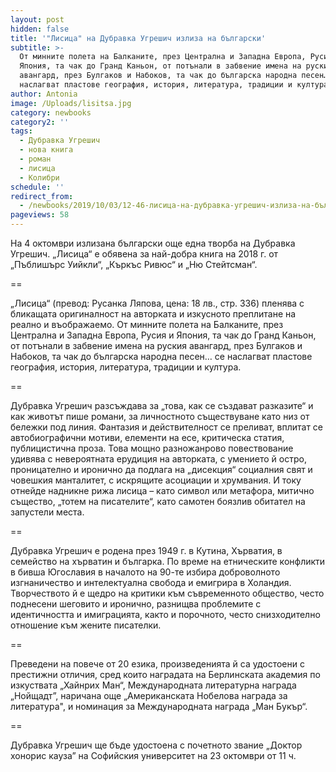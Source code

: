 ```yaml
---
layout: post
hidden: false
title: '"Лисица" на Дубравка Угрешич излиза на български'
subtitle: >-
  От минните полета на Балканите, през Централна и Западна Европа, Русия и
  Япония, та чак до Гранд Каньон, от потънали в забвение имена на руския
  авангард, през Булгаков и Набоков, та чак до българска народна песен… се
  наслагват пластове география, история, литература, традиции и култура
author: Antonia
image: /Uploads/lisitsa.jpg
category: newbooks
category2: ''
tags:
  - Дубравка Угрешич
  - нова книга
  - роман
  - лисица
  - Колибри
schedule: ''
redirect_from:
  - /newbooks/2019/10/03/12-46-лисица-на-дубравка-угрешич-излиза-на-български
pageviews: 58
---
```

На 4 октомври излизана български още една творба на Дубравка Угрешич. „Лисица“ е обявена за най-добра книга на 2018 г. от „Пъблишърс Уийкли“, „Къркъс Ривюс“ и „Ню Стейтсман“.

\== 

„Лисица“ (превод: Русанка Ляпова, цена: 18 лв., стр. 336) пленява с бликащата оригиналност на авторката и изкусното преплитане на реално и въображаемо. От минните полета на Балканите, през Централна и Западна Европа, Русия и Япония, та чак до Гранд Каньон, от потънали в забвение имена на руския авангард, през Булгаков и Набоков, та чак до българска народна песен… се наслагват пластове география, история, литература, традиции и култура. 

\==

Дубравка Угрешич разсъждава за „това, как се създават разказите“ и как животът пише романи, за личностното съществуване като низ от бележки под линия. Фантазия и действителност се преливат, вплитат се автобиографични мотиви, елементи на есе, критическа статия, публицистична проза. Това мощно разножанрово повествование удивява с невероятната ерудиция на авторката, с умението й остро, проницателно и иронично да подлага на „дисекция“ социалния свят и човешкия манталитет, с искрящите асоциации и хрумвания. И току отнейде надникне рижа лисица – като символ или метафора, митично същество, „тотем на писателите“, като самотен боязлив обитател на запустели места.

\==

Дубравка Угрешич е родена през 1949 г. в Кутина, Хърватия, в семейство на хърватин и българка. По време на етническите конфликти в бивша Югославия в началото на 90-те избира доброволното изгнаничество и интелектуална свобода и емигрира в Холандия. Творчеството й е щедро на критики към съвременното общество, често поднесени шеговито и иронично, разнищва проблемите с идентичността и имиграцията, както и порочното, често снизходително отношение към жените писателки. 

\==

Преведени на повече от 20 езика, произведенията й са удостоени с престижни отличия, сред които наградата на Берлинската академия по изкуствата „Хайнрих Ман“, Международната литературна награда „Нойщадт”, наричана още „Американската Нобелова награда за литература", и номинация за Международната награда „Ман Букър“.

\==

Дубравка Угрешич ще бъде удостоена с почетното звание „Доктор хонорис кауза” на Софийския университет на 23 октомври от 11 ч.
